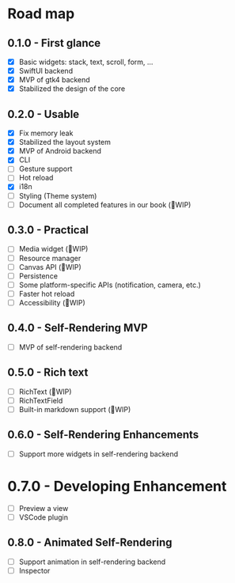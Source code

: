# Road map

## 0.1.0 - First glance

- [x] Basic widgets: stack, text, scroll, form, ...
- [x] SwiftUI backend
- [x] MVP of gtk4 backend
- [x] Stabilized the design of the core

## 0.2.0 - Usable

- [x] Fix memory leak
- [x] Stabilized the layout system
- [x] MVP of Android backend
- [x] CLI
- [ ] Gesture support
- [ ] Hot reload
- [x] i18n
- [ ] Styling (Theme system)
- [ ] Document all completed features in our book (👷WIP)

## 0.3.0 - Practical

- [ ] Media widget (👷WIP)
- [ ] Resource manager
- [ ] Canvas API (👷WIP)
- [ ] Persistence
- [ ] Some platform-specific APIs (notification, camera, etc.)
- [ ] Faster hot reload
- [ ] Accessibility (👷WIP)

## 0.4.0 - Self-Rendering MVP

- [ ] MVP of self-rendering backend

## 0.5.0 - Rich text

- [ ] RichText (👷WIP)
- [ ] RichTextField
- [ ] Built-in markdown support (👷WIP)

## 0.6.0 - Self-Rendering Enhancements

- [ ] Support more widgets in self-rendering backend

# 0.7.0 - Developing Enhancement

- [ ] Preview a view
- [ ] VSCode plugin

## 0.8.0 - Animated Self-Rendering

- [ ] Support animation in self-rendering backend
- [ ] Inspector
